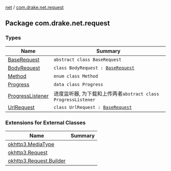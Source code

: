 [net](../index.md) / [com.drake.net.request](./index.md)

## Package com.drake.net.request

### Types

| Name | Summary |
|---|---|
| [BaseRequest](-base-request/index.md) | `abstract class BaseRequest` |
| [BodyRequest](-body-request/index.md) | `class BodyRequest : `[`BaseRequest`](-base-request/index.md) |
| [Method](-method/index.md) | `enum class Method` |
| [Progress](-progress/index.md) | `data class Progress` |
| [ProgressListener](-progress-listener/index.md) | 进度监听器, 为下载和上传两者`abstract class ProgressListener` |
| [UrlRequest](-url-request/index.md) | `class UrlRequest : `[`BaseRequest`](-base-request/index.md) |

### Extensions for External Classes

| Name | Summary |
|---|---|
| [okhttp3.MediaType](okhttp3.-media-type/index.md) |  |
| [okhttp3.Request](okhttp3.-request/index.md) |  |
| [okhttp3.Request.Builder](okhttp3.-request.-builder/index.md) |  |
